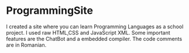 # ProgrammingSite
I created a site where you can learn Programming Languages as a school project. I used raw HTML,CSS and JavaScript XML. Some important features are the ChatBot and a embedded compiler. The code comments are in Romanian.
